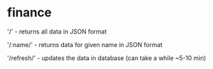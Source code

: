 # finance

'/' - returns all data in JSON format

'/:name/' - returns data for given name in JSON format

'/refresh/' - updates the data in database (can take a while ~5-10 min)
